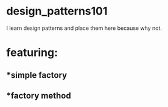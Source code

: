 # design_patterns101
I learn design patterns and place them here because why not.

# featuring:
## *simple factory
## *factory method
